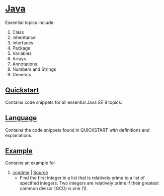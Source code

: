 # [Java](https://docs.oracle.com/javase/tutorial/)

Essential topics include:
1. Class
2. Inheritance
3. Interfaces
4. Package
5. Variables
6. Arrays
7. Annotations
8. Numbers and Strings
9. Generics

## [Quickstart](QUICKSTART.md)

Contains code snippets for all essential Java SE 8 topics:

## [Language](LANGUAGE.md)

Contains the code snippets found in QUICKSTART *with* definitions and explanations.

## [Example](example/)

Contains an example for
1. [coprime](example\coprime) | [Source](https://docs.oracle.com/javase/tutorial/java/generics/QandE/generics-questions.html)
   -  Find the first integer in a list that is relatively prime to a list of specified integers. Two integers are relatively prime if their greatest common divisor (GCD) is one (1).